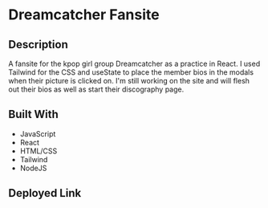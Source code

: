 # Dreamcatcher Fansite

## Description
A fansite for the kpop girl group Dreamcatcher as a practice in React. I used Tailwind for the CSS
and useState to place the member bios in the modals when their picture is clicked on. I'm still 
working on the site and will flesh out their bios as well as start their discography page. 

## Built With
* JavaScript
* React
* HTML/CSS
* Tailwind
* NodeJS

## Deployed Link